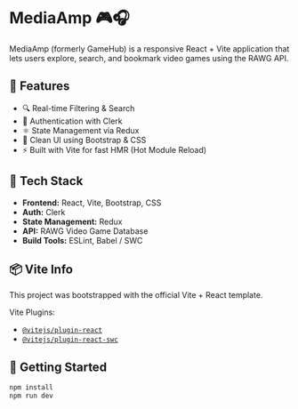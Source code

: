 # MediaAmp 🎮🎧

MediaAmp (formerly GameHub) is a responsive React + Vite application that lets users explore, search, and bookmark video games using the RAWG API.

## 🌟 Features
- 🔍 Real-time Filtering & Search
- 🔐 Authentication with Clerk
- ⚛️ State Management via Redux
- 🎨 Clean UI using Bootstrap & CSS
- ⚡ Built with Vite for fast HMR (Hot Module Reload)

## 🧠 Tech Stack
- **Frontend:** React, Vite, Bootstrap, CSS
- **Auth:** Clerk
- **State Management:** Redux
- **API:** RAWG Video Game Database
- **Build Tools:** ESLint, Babel / SWC

## 📦 Vite Info

This project was bootstrapped with the official Vite + React template.

Vite Plugins:
- [`@vitejs/plugin-react`](https://github.com/vitejs/vite-plugin-react)
- [`@vitejs/plugin-react-swc`](https://github.com/vitejs/vite-plugin-react-swc)

## 🚀 Getting Started

```bash
npm install
npm run dev
